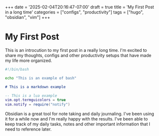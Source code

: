+++
date = '2025-02-04T20:16:47-07:00'
draft = true
title = 'My First Post in a long time'
categories = ["configs", "productivity"]
tags = ["hugo", "obsidian", "vim"]
+++

# My First Post

This is an introcution to my first post in a really long time. I'm excited to share my thoughts, configs and other productivity setups that have made my life more organized.

```bash
#!/bin/bash

echo "This is an example of bash"
```

```markdown
# This is a markdown example
```

```lua
-- This is a lua example
vim.opt.termguicolors = true
vim.notify = require("notify")
```

Obsidian is a great tool for note taking and daily journaling. I've been using it for a while now and I'm really happy with the results. I've been able to keep track of my daily tasks, notes and other important information that I need to reference later.

